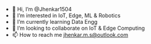 - 👋 Hi, I’m @Jhenkar1504
- 👀 I’m interested in IoT, Edge, ML & Robotics
- 🌱 I’m currently learning Data Engg
- 💞️ I’m looking to collaborate on IoT & Edge Computing
- 📫 How to reach me jhenkar.m.s@outlook.com

<!---
Jhenkar1504/Jhenkar1504 is a ✨ special ✨ repository because its `README.md` (this file) appears on your GitHub profile.
You can click the Preview link to take a look at your changes.
--->

